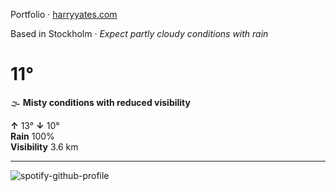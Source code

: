 Portfolio · [harryyates.com](https://harryyates.com)

<!-- WEATHER_START -->
Based in Stockholm · *Expect partly cloudy conditions with rain*

# 11°
🌫️ **Misty conditions with reduced visibility**

**↑** 13° **↓** 10°  
**Rain** 100%  
**Visibility** 3.6 km

---
<!-- WEATHER_END -->

<p align="left">
  <a>
    <img src="https://spotify-github-profile.kittinanx.com/api/view?uid=bigbello&cover_image=true&theme=natemoo-re&show_offline=true&background_color=121212&interchange=false&bar_color=53b14f&bar_color_cover=false" alt="spotify-github-profile">
  </a>
</p>